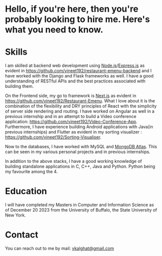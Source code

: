 # Hello, if you're here, then you're probably looking to hire me. Here's what you need to know.

# Skills
I am skilled at backend web development using [Node.js](https://nodejs.org/en)/[Express.js](https://expressjs.com/) as evident in https://github.com/vineet192/restaurant-emenu-backend and I have worked with the Django and Flask frameworks as well.
I have a good understanding of RESTful APIs and the best practices associated with building them.

On the Frontend side, my go to framework is [Next.js](https://nextjs.org/) as evident in https://github.com/vineet192/Restaurant-Emenu. What I love about it is the combination of the flexibility and DRY principles of React with the simplicity of server side rendering and routing. 
I have worked on Angular as well in a previous internship and in an attempt to build a Video conference application: https://github.com/vineet192/Video-Conference-App. Furthermore, I have experience building Android applications 
with Java(in previous internships) and Flutter as evident in my sorting visualizer : https://github.com/vineet192/Sorting-Visualiser.

Now to the databases, I have worked with MySQL and [MongoDB Atlas](https://www.mongodb.com/atlas/database). This can be seen in my various personal projects and in previous internships.

In addition to the above stacks, I have a good working knowledge of building standalone applications in C, C++, Java and Python. Python being my favourite among the 4.

# Education
I will have completed my Masters in Computer and Information Science as of December 20 2023 from the University of Buffalo, the State University of New York.

# Contact
You can reach out to me by mail: vkalghat@gmail.com
